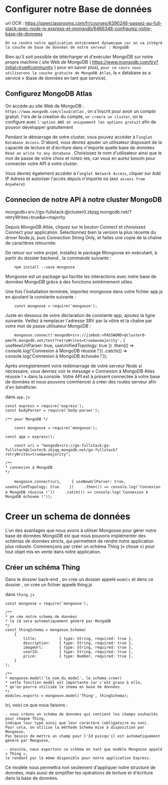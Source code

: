 # Configurer notre Base de données

url OCR : https://openclassrooms.com/fr/courses/6390246-passez-au-full-stack-avec-node-js-express-et-mongodb/6466348-configurez-votre-base-de-donnees

`On va rendre notre application entièrement dynamique car on va intégré la couche de base de données de notre serveur : MongoDB`

Bien qu'il soit possible de télécharger et d'exécuter MongoDB sur notre propre machine 
( site Web de MongoDB ( https://www.mongodb.com/try?initial=true#community ) pour en savoir plus), 
`pour ce cours nous utiliserons la couche gratuite de MongoDB Atlas`, la « database as a service » (base de données en tant que service).

## Configurez MongoDB Atlas

On accède au site Web de MongoDB  : `https://www.mongodb.com/cloud/atlas` , on s'inscrit pour avoir un compte gratuit.
l'ors de la creation du compte, `on créera un cluster`, on le configure avec `l'option AWS et uniquement les options gratuit` afin de pouvoir développer gratuitement

Pendant le démarrage de votre cluster, vous pouvez accéder à l'`onglet Database Access`. 
D'abord, vous devrez ajouter un utilisateur disposant de la capacité de lecture et d'écriture dans n'importe quelle base de données `Read an write to any database` . 
Choisissez le nom d'utilisateur ainsi que le mot de passe de votre choix et notez-les, car vous en aurez besoin pour connecter votre API à votre cluster.

Vous devrez également accéder à l'`onglet Network Access`, 
cliquer sur Add IP Adress et autoriser l'accès depuis n'importe où (`Add access from Anywhere`).

## Connecion de notre API à notre cluster MongoDB

mongodb+srv://go-fullstack:<password>@cluster0.zbjqg.mongodb.net/<dbname>?retryWrites=true&w=majority

Depuis MongoDB Atlas, cliquez sur le bouton Connect et choisissez Connect your application. 
Sélectionnez bien la version la plus récente du driver Node.js, 
puis Connection String Only, et faites une copie de la chaîne de caractères retournée.

De retour sur votre projet, installez le package Mongoose en exécutant, à partir du dossier backend , la commande suivante :

`    npm install --save mongoose`


Mongoose est un package qui facilite les interactions avec notre base de données MongoDB grâce à des fonctions extrêmement utiles.

Une fois l'installation terminée, importez mongoose dans votre fichier app.js en ajoutant la constante suivante :

`    const mongoose = require('mongoose');`

Juste en dessous de votre déclaration de constante app, ajoutez la ligne suivante. 
Veillez à remplacer l'adresse SRV par la vôtre et la chaîne <PASSWORD> par votre mot de passe utilisateur MongoDB :

`    mongoose.connect('mongodb+srv://jimbob:<PASSWORD>@cluster0-pme76.mongodb.net/test?retryWrites=true&w=majority',`
    { useNewUrlParser: true,
        useUnifiedTopology: true })
    .then(() => console.log('Connexion à MongoDB réussie !'))
    .catch(() => console.log('Connexion à MongoDB échouée !'));


Après enregistrement voire redémarrage de votre serveur Node si nécessaire, 
vous devriez voir le message « Connexion à MongoDB Atlas réussie ! » dans la console. 
Votre API est à présent connectée à votre base de données et nous pouvons commencer à créer des routes serveur afin d'en bénéficier.

dans `app.js`


    const express = require('express');
    const bodyParser = require('body-parser');

    /** pour MongoDB */
`    const mongoose = require('mongoose');`

    const app = express();

`    const uri = "mongodb+srv://go-fullstack:go-fullstack@cluster0.zbjqg.mongodb.net/go-fullstack?retryWrites=true&w=majority";`

    /**
    * connexion à MongoDB
    */
`    mongoose.connect(uri,`
`    { useNewUrlParser: true,`
`        useUnifiedTopology: true `
`    })`
`    .then(() => console.log('Connexion à MongoDB réussie !'))`
`    .catch(() => console.log('Connexion à MongoDB échouée !'));`


# Creer un schema de données

L'un des avantages que nous avons à utiliser Mongoose pour gérer notre base de données MongoDB est que nous pouvons implémenter des schémas de données stricts, 
qui permettent de rendre notre application plus robuste. 
Commençons par créer un schéma Thing (« chose ») pour tout objet mis en vente dans notre application.

## Créer un schéma Thing

Dans le dossier back-end , on crée un dossier appelé `models` et dens ce dossier , on crée un fichier appelé thing.js

dans `thing.js`

    const mongoose = require('mongoose');

    /**
    * on cée notre schema de données
    * le id sera automatiquement généré par MongoDB
    */
    const thingSchema = mongoose.Schema(
        {
            title:          { type: String, required: true },
            description:    { type: String, required: true },
            imageUrl:       { type: String, required: true },
            userId:         { type: String, required: true },
            price:          { type: Number, required: true },
        }
    );

    /**
    * mongoose.model('le_nom_du_model', le_schema_creer)
    * cette fonction model est importante car c'est grace à elle,
    * qu'on pourra utilisée le shema en base de données
    */
    modules.exports = mongoose.model('Thing', thingSchema);



Ici, voici ce que nous faisons :

    - nous créons un schéma de données qui contient les champs souhaités pour chaque Thing, 
    indique leur type ainsi que leur caractère (obligatoire ou non). 
    Pour cela, on utilise la méthode Schema mise à disposition par Mongoose. 
    Pas besoin de mettre un champ pour l'Id puisqu'il est automatiquement généré par Mongoose,

    - ensuite, nous exportons ce schéma en tant que modèle Mongoose appelé « Thing », 
    le rendant par là même disponible pour notre application Express.

Ce modèle nous permettra non seulement d'appliquer notre structure de données, 
mais aussi de simplifier les opérations de lecture et d'écriture dans la base de données.